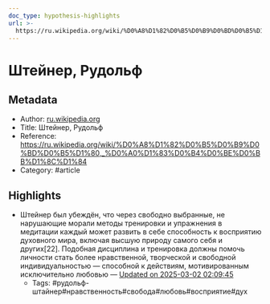 ```yaml
---
doc_type: hypothesis-highlights
url: >-
  https://ru.wikipedia.org/wiki/%D0%A8%D1%82%D0%B5%D0%B9%D0%BD%D0%B5%D1%80,_%D0%A0%D1%83%D0%B4%D0%BE%D0%BB%D1%8C%D1%84
---
```

# Штейнер, Рудольф

## Metadata
- Author: [ru.wikipedia.org]()
- Title: Штейнер, Рудольф
- Reference: https://ru.wikipedia.org/wiki/%D0%A8%D1%82%D0%B5%D0%B9%D0%BD%D0%B5%D1%80,_%D0%A0%D1%83%D0%B4%D0%BE%D0%BB%D1%8C%D1%84
- Category: #article

## Highlights
- Штейнер был убеждён, что через свободно выбранные, не нарушающие морали методы тренировки и упражнения в медитации каждый может развить в себе способность к восприятию духовного мира, включая высшую природу самого себя и других[22]. Подобная дисциплина и тренировка должны помочь личности стать более нравственной, творческой и свободной индивидуальностью — способной к действиям, мотивированным исключительно любовью — [Updated on 2025-03-02 02:09:45](https://hyp.is/RDv0sPbyEe-1HrNGF7DpkQ/ru.wikipedia.org/wiki/%D0%A8%D1%82%D0%B5%D0%B9%D0%BD%D0%B5%D1%80,_%D0%A0%D1%83%D0%B4%D0%BE%D0%BB%D1%8C%D1%84)
   - Tags: #рудольф-штайнер#нравственность#свобода#любовь#восприятие#дух
